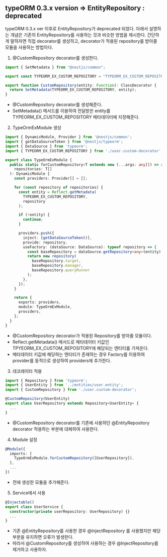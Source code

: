 ## typeORM 0.3.x version => EntityRepository : deprecated
  typeORM 0.3.x ver 이후로 EntityRepository가 deprecated 되었다.
  아래서 설명하는 개념은 기존의 EntityRepository를 사용하는 것과 비슷한 방법을 제시한다.
  간단하게 말하자면 직접 decorator를 생성하고, decorator가 적용된 repository를 받아줄 모듈을 사용하는 방법이다.
  
1. @CustomRepository decorator를 생성한다.
```typescript
import { SetMetadata } from "@nestjs/common";

export const TYPEORM_EX_CUSTOM_REPOSITORY = "TYPEORM_EX_CUSTOM_REPOSITORY";

export function CustomRepository(entity: Function): ClassDecorator {
  return SetMetadata(TYPEORM_EX_CUSTOM_REPOSITORY, entity);
}
```
* @CustomRepository decorator를 생성해준다.
* SetMetadata() 메서드를 이용하여 전달받은 entity를 TYPEORM_EX_CUSTOM_REPOSITORY 메타데이터에 지정해준다.

2. TypeOrmExModule 생성
```typescript
import { DynamicModule, Provider } from '@nestjs/common';
import { getDataSourceToken } from '@nestjs/typeorm';
import { DataSource } from 'typeorm';
import { TYPEORM_EX_CUSTOM_REPOSITORY } from './user.custom-decorator';

export class TypeOrmExModule {
  public static forCustomRepository<T extends new (...args: any[]) => any>(
    repositories: T[]
  ): DynamicModule {
    const providers: Provider[] = [];

    for (const repository of repositories) {
      const entity = Reflect.getMetadata(
        TYPEORM_EX_CUSTOM_REPOSITORY,
        repository
      );

      if (!entity) {
        continue;
      }

      providers.push({
        inject: [getDataSourceToken()],
        provide: repository,
        useFactory: (dataSource: DataSource): typeof repository => {
          const baseRepository = dataSource.getRepository<any>(entity);
          return new repository(
            baseRepository.target,
            baseRepository.manager,
            baseRepository.queryRunner
          );
        },
      });
    }

    return {
      exports: providers,
      module: TypeOrmExModule,
      providers,
    };
  }
}
```
* @CustomRepository decorator가 적용된 Repository를 받아줄 모듈이다.
* Reflect.getMetadata() 메서드로 메타데이터 키값인 TPYEORM_EX_CUSTOM_REPOSITORY에 해당되는 엔티티를 가져온다.
* 메타데이터 키값에 해당하는 엔티티가 존재하는 경우 Factory를 이용하여 provider를 동적으로 생성하여 providers에 추가한다.

3. 데코레이터 적용
```typescript
import { Repository } from 'typeorm';
import { UserEntity } from '../entities/user.entity';
import { CustomRepository } from './user.custom-decorator';

@CustomRepository(UserEntity)
export class UserRepository extends Repository<UserEntity> {
  ...
}
```
* @CustomRepository decorator를 기존에 사용하던 @EntityRepository decorator 적용하는 부분에 대체하여 사용한다.

4. Module 설정
```typescript
@Module({
  imports: [
    TypeOrmExModule.forCustomRepository([UserRepository]),
  ],
  ...
})
```
* 전에 생성한 모듈을 추가해준다.

5. Service에서 사용
```typescript
@Injectable()
export class UserService {
  constructor(private userRepository: UserRepository) {}
  ...
}
```
* 기존 @EntityRepository를 사용한 경우 @InjectRepository 를 사용했지만 해당 부분을 유지하면 오류가 발생한다.
* 따라서 @CustomRepository를 생성하여 사용하는 경우 @InjectRepository를 제거하고 사용하자.
